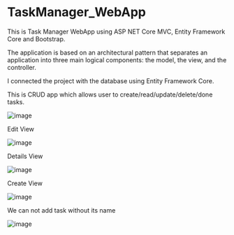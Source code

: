 # TaskManager_WebApp
This is Task Manager WebApp using ASP NET Core MVC, Entity Framework Core and Bootstrap.

The application is based on an architectural pattern that separates an application into three main logical components: the model, the view, and the controller.

I connected the project with the database using Entity Framework Core.

This is CRUD app which allows user to create/read/update/delete/done tasks.

![image](https://user-images.githubusercontent.com/79854074/161861318-cdf19244-6b35-4168-9ca5-225fb9eaf4d8.png)

Edit View

![image](https://user-images.githubusercontent.com/79854074/161861367-fbf93608-d5bb-4bbc-9afd-349e190b887f.png)

Details View

![image](https://user-images.githubusercontent.com/79854074/161861413-6d88745f-ff90-4188-810c-ae3096270759.png)

Create View

![image](https://user-images.githubusercontent.com/79854074/161861491-6090bba8-4f1f-4f3b-9ea9-a868b06805b7.png)

We can not add task without its name

![image](https://user-images.githubusercontent.com/79854074/161861559-47127c90-bee7-4e05-8365-79f845698be2.png)

